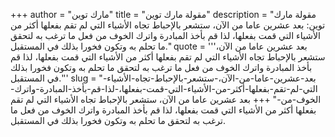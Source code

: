 +++
author = "مارك توين"
title = "مقولة مارك توين"
description = "مقولة مارك توين: بعد عشرين عاما من الآن، ستشعر بالإحباط تجاه الأشياء التي لم تقم بفعلها أكثر من الأشياء التي قمت بفعلها، لذا قم بأخذ المبادرة واترك الخوف من فعل ما ترغب به لتحقق ما تحلم به وتكون فخورا بذلك في المستقبل."
quote = '''بعد عشرين عاما من الآن، ستشعر بالإحباط تجاه الأشياء التي لم تقم بفعلها أكثر من الأشياء التي قمت بفعلها، لذا قم بأخذ المبادرة واترك الخوف من فعل ما ترغب به لتحقق ما تحلم به وتكون فخورا بذلك في المستقبل.'''
slug = "بعد-عشرين-عاما-من-الآن،-ستشعر-بالإحباط-تجاه-الأشياء-التي-لم-تقم-بفعلها-أكثر-من-الأشياء-التي-قمت-بفعلها،-لذا-قم-بأخذ-المبادرة-واترك-الخوف-من-"
+++
بعد عشرين عاما من الآن، ستشعر بالإحباط تجاه الأشياء التي لم تقم بفعلها أكثر من الأشياء التي قمت بفعلها، لذا قم بأخذ المبادرة واترك الخوف من فعل ما ترغب به لتحقق ما تحلم به وتكون فخورا بذلك في المستقبل.
